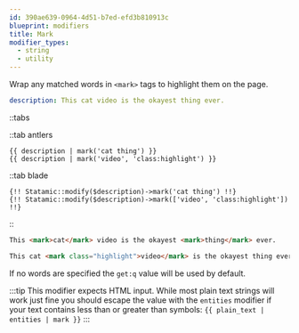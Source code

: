 ```yaml
---
id: 390ae639-0964-4d51-b7ed-efd3b810913c
blueprint: modifiers
title: Mark
modifier_types:
  - string
  - utility
---
```

Wrap any matched words in `<mark>` tags to highlight them on the page.

```yaml
description: This cat video is the okayest thing ever.
```

::tabs

::tab antlers
```antlers
{{ description | mark('cat thing') }}
{{ description | mark('video', 'class:highlight') }}
```
::tab blade
```blade
{!! Statamic::modify($description)->mark('cat thing') !!}
{!! Statamic::modify($description)->mark(['video', 'class:highlight']) !!}
```
::

```html
This <mark>cat</mark> video is the okayest <mark>thing</mark> ever.
```

```html
This cat <mark class="highlight">video</mark> is the okayest thing ever.
```

If no words are specified the `get:q` value will be used by default.

:::tip
This modifier expects HTML input. While most plain text strings will work just fine you should escape the value with the `entities` modifier if your text contains less than or greater than symbols: `{{ plain_text | entities | mark }}`
:::